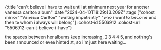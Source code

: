 {:title "can't believe i have to wait until at minimum next year for another vanessa carlton album"
 :date "2024-04-10T18:29:43.209Z"
 :tags ["cohost mirror" "Vanessa Carlton" "waiting impatiently" "who i want to become and then to whom i always will belong"]
 :cohost-id 5506912
 :cohost-url "5506912-can-t-believe-i-have"}

the spaces between her albums keep increasing, 2 3 4 4 5, and nothing's been announced or even hinted at, so i'm just here waiting...